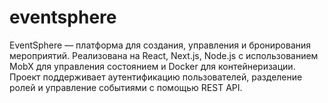 # eventsphere
EventSphere — платформа для создания, управления и бронирования мероприятий. Реализована на React, Next.js, Node.js с использованием MobX для управления состоянием и Docker для контейнеризации. Проект поддерживает аутентификацию пользователей, разделение ролей и управление событиями с помощью REST API.
